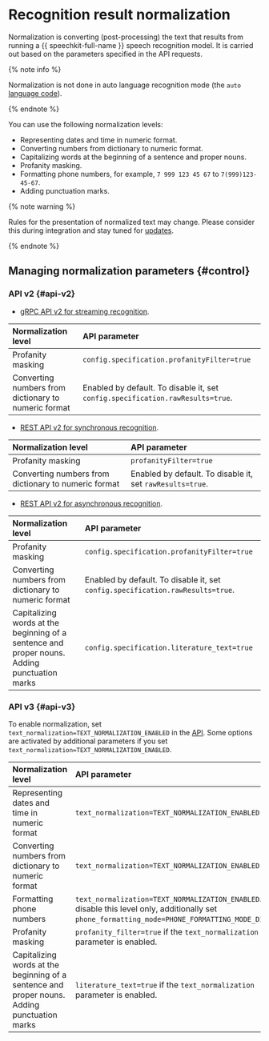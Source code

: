 # Recognition result normalization

Normalization is converting (post-processing) the text that results from running a {{ speechkit-full-name }} speech recognition model. It is carried out based on the parameters specified in the API requests.

{% note info %}

Normalization is not done in auto language recognition mode (the `auto` [language code](models.md#languages)).

{% endnote %}

You can use the following normalization levels:

* Representing dates and time in numeric format.
* Converting numbers from dictionary to numeric format.
* Capitalizing words at the beginning of a sentence and proper nouns.
* Profanity masking.
* Formatting phone numbers, for example, `7 999 123 45 67` to `7(999)123-45-67`.
* Adding punctuation marks.


{% note warning %}

Rules for the presentation of normalized text may change. Please consider this during integration and stay tuned for [updates](../release-notes-stt.md).

{% endnote %}


## Managing normalization parameters {#control}


### API v2 {#api-v2}

* [gRPC API v2 for streaming recognition](api/streaming-api.md).

| Normalization level | API parameter |
| :----- | :------|
| Profanity masking | `config.specification.profanityFilter=true` |
| Converting numbers from dictionary to numeric format | Enabled by default. To disable it, set `config.specification.rawResults=true`. |

* [REST API v2 for synchronous recognition](api/request-api.md).

| Normalization level | API parameter |
| :----- | :------|
| Profanity masking | `profanityFilter=true` |
| Converting numbers from dictionary to numeric format | Enabled by default. To disable it, set `rawResults=true`. |

* [REST API v2 for asynchronous recognition](api/transcribation-api.md).

| Normalization level | API parameter |
| :----- | :------|
| Profanity masking | `config.specification.profanityFilter=true` |
| Converting numbers from dictionary to numeric format | Enabled by default. To disable it, set `config.specification.rawResults=true`. |
| Capitalizing words at the beginning of a sentence and proper nouns. Adding punctuation marks | `config.specification.literature_text=true` |

### API v3 {#api-v3}


To enable normalization, set `text_normalization=TEXT_NORMALIZATION_ENABLED` in the [API](../stt-v3/api-ref/grpc/stt_service.md). Some options are activated by additional parameters if you set `text_normalization=TEXT_NORMALIZATION_ENABLED`.

| Normalization level | API parameter |
| :----- | :------|
| Representing dates and time in numeric format | `text_normalization=TEXT_NORMALIZATION_ENABLED` |
| Converting numbers from dictionary to numeric format | `text_normalization=TEXT_NORMALIZATION_ENABLED` |
| Formatting phone numbers | `text_normalization=TEXT_NORMALIZATION_ENABLED`. To disable this level only, additionally set `phone_formatting_mode=PHONE_FORMATTING_MODE_DISABLED`. |
| Profanity masking | `profanity_filter=true` if the `text_normalization` parameter is enabled. |
| Capitalizing words at the beginning of a sentence and proper nouns. Adding punctuation marks | `literature_text=true` if the `text_normalization` parameter is enabled. |

